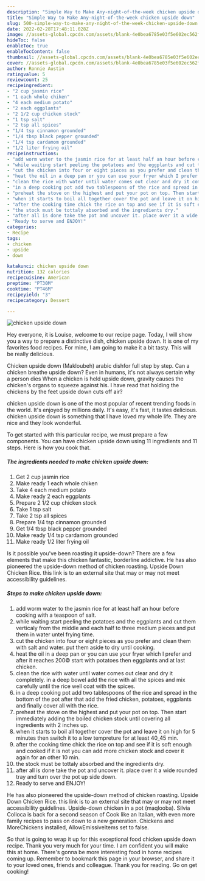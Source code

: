 ```yaml
---
description: "Simple Way to Make Any-night-of-the-week chicken upside down"
title: "Simple Way to Make Any-night-of-the-week chicken upside down"
slug: 500-simple-way-to-make-any-night-of-the-week-chicken-upside-down
date: 2022-02-28T17:48:11.028Z
image: //assets-global.cpcdn.com/assets/blank-4e0bea6785e03f5e602ec562f230caae08da540cada707380b4fe1bbebba43da.png
hideToc: false
enableToc: true
enableTocContent: false
thumbnail: //assets-global.cpcdn.com/assets/blank-4e0bea6785e03f5e602ec562f230caae08da540cada707380b4fe1bbebba43da.png
cover: //assets-global.cpcdn.com/assets/blank-4e0bea6785e03f5e602ec562f230caae08da540cada707380b4fe1bbebba43da.png
author: Ronnie Austin
ratingvalue: 5
reviewcount: 25
recipeingredient:
- "2 cup jasmin rice"
- "1 each whole chiken"
- "4 each medium potato"
- "2 each eggplants"
- "2 1/2 cup chicken stock"
- "1 tsp salt"
- "2 tsp all spices"
- "1/4 tsp cinnamon grounded"
- "1/4 tbsp black pepper grounded"
- "1/4 tsp cardamom grounded"
- "1/2 liter frying oil"
recipeinstructions:
- "add worm water to the jasmin rice for at least half an hour before cooking with a teaspoon of salt."
- "while waiting start peeling the potatoes and the eggplants and cut them verticaly from the middle and each half to three medium pieces and put them in water untel frying time."
- "cut the chicken into four or eight pieces as you prefer and clean them with salt and water. put them aside to dry until cooking."
- "heat the oil in a deep pan or you can use your fryer which I prefer and after it reaches 200© start with potatoes then eggplants and at last chicken."
- "clean the rice with water until water comes out clear and dry it completely. in a deep bowel add the rice with all the spices and mix carefully until the rice well coat with the spices."
- "in a deep cooking pot add two tablespoons of the rice and spread in the bottom of the pot after that add the fried chicken, potatoes, eggplants and finally cover all with the rice."
- "preheat the stove on the highest and put your pot on top. Then start immediately adding the boiled chicken stock until covering all ingredients with 2 inches up."
- "when it starts to boil all together cover the pot and leave it on high for 5 minutes then switch it to a low tempreture for at least 40_45 min."
- "after the cooking time chick the rice on top and see if it is soft enough and cooked if it is not you can add more chicken stock and cover it again for an other 10 min."
- "the stock must be tottaly absorbed and the ingredients dry."
- "after all is done take the pot and uncover it. place over it a wide rounded tray and turn over the pot up side down."
- "Ready to serve and ENJOY!"
categories:
- Recipe
tags:
- chicken
- upside
- down

katakunci: chicken upside down 
nutrition: 132 calories
recipecuisine: American
preptime: "PT30M"
cooktime: "PT46M"
recipeyield: "3"
recipecategory: Dessert

---
```



![chicken upside down](//assets-global.cpcdn.com/assets/blank-4e0bea6785e03f5e602ec562f230caae08da540cada707380b4fe1bbebba43da.png)

Hey everyone, it is Louise, welcome to our recipe page. Today, I will show you a way to prepare a distinctive dish, chicken upside down. It is one of my favorites food recipes. For mine, I am going to make it a bit tasty. This will be really delicious.

Chicken upside down (Makloubeh) arabic dishfor full step by step. Can a chicken breathe upside down? Even in humans, it&#39;s not always certain why a person dies When a chicken is held upside down, gravity causes the chicken&#39;s organs to squeeze against his. I have read that holding the chickens by the feet upside down cuts off air?

chicken upside down is one of the most popular of recent trending foods in the world. It's enjoyed by millions daily. It's easy, it's fast, it tastes delicious. chicken upside down is something that I have loved my whole life. They are nice and they look wonderful.


To get started with this particular recipe, we must prepare a few components. You can have chicken upside down using 11 ingredients and 11 steps. Here is how you cook that.

<!--inarticleads1-->

##### The ingredients needed to make chicken upside down:

1. Get 2 cup jasmin rice
1. Make ready 1 each whole chiken
1. Take 4 each medium potato
1. Make ready 2 each eggplants
1. Prepare 2 1/2 cup chicken stock
1. Take 1 tsp salt
1. Take 2 tsp all spices
1. Prepare 1/4 tsp cinnamon grounded
1. Get 1/4 tbsp black pepper grounded
1. Make ready 1/4 tsp cardamom grounded
1. Make ready 1/2 liter frying oil


Is it possible you&#39;ve been roasting it upside-down? There are a few elements that make this chicken fantastic, borderline addictive. He has also pioneered the upside-down method of chicken roasting. Upside Down Chicken Rice. this link is to an external site that may or may not meet accessibility guidelines. 

<!--inarticleads2-->

##### Steps to make chicken upside down:

1. add worm water to the jasmin rice for at least half an hour before cooking with a teaspoon of salt.
1. while waiting start peeling the potatoes and the eggplants and cut them verticaly from the middle and each half to three medium pieces and put them in water untel frying time.
1. cut the chicken into four or eight pieces as you prefer and clean them with salt and water. put them aside to dry until cooking.
1. heat the oil in a deep pan or you can use your fryer which I prefer and after it reaches 200© start with potatoes then eggplants and at last chicken.
1. clean the rice with water until water comes out clear and dry it completely. in a deep bowel add the rice with all the spices and mix carefully until the rice well coat with the spices.
1. in a deep cooking pot add two tablespoons of the rice and spread in the bottom of the pot after that add the fried chicken, potatoes, eggplants and finally cover all with the rice.
1. preheat the stove on the highest and put your pot on top. Then start immediately adding the boiled chicken stock until covering all ingredients with 2 inches up.
1. when it starts to boil all together cover the pot and leave it on high for 5 minutes then switch it to a low tempreture for at least 40_45 min.
1. after the cooking time chick the rice on top and see if it is soft enough and cooked if it is not you can add more chicken stock and cover it again for an other 10 min.
1. the stock must be tottaly absorbed and the ingredients dry.
1. after all is done take the pot and uncover it. place over it a wide rounded tray and turn over the pot up side down.
1. Ready to serve and ENJOY!

He has also pioneered the upside-down method of chicken roasting. Upside Down Chicken Rice. this link is to an external site that may or may not meet accessibility guidelines. Upside-down chicken in a pot (maqlooba). Silvia Colloca is back for a second season of Cook like an Italian, with even more family recipes to pass on down to a new generation. Chickens and MoreChickens installed, AllowEmissiveItems set to false. 

So that is going to wrap it up for this exceptional food chicken upside down recipe. Thank you very much for your time. I am confident you will make this at home. There's gonna be more interesting food in home recipes coming up. Remember to bookmark this page in your browser, and share it to your loved ones, friends and colleague. Thank you for reading. Go on get cooking!
